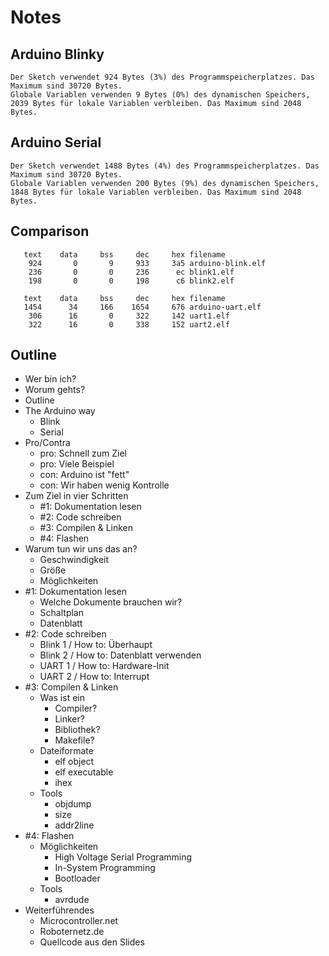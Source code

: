 # Notes

## Arduino Blinky

```
Der Sketch verwendet 924 Bytes (3%) des Programmspeicherplatzes. Das Maximum sind 30720 Bytes.
Globale Variablen verwenden 9 Bytes (0%) des dynamischen Speichers, 2039 Bytes für lokale Variablen verbleiben. Das Maximum sind 2048 Bytes.
```

## Arduino Serial

```
Der Sketch verwendet 1488 Bytes (4%) des Programmspeicherplatzes. Das Maximum sind 30720 Bytes.
Globale Variablen verwenden 200 Bytes (9%) des dynamischen Speichers, 1848 Bytes für lokale Variablen verbleiben. Das Maximum sind 2048 Bytes.
```

## Comparison

```
   text    data     bss     dec     hex filename
    924       0       9     933     3a5 arduino-blink.elf
    236       0       0     236      ec blink1.elf
    198       0       0     198      c6 blink2.elf
```

```
   text    data     bss     dec     hex filename
   1454      34     166    1654     676 arduino-uart.elf
    306      16       0     322     142 uart1.elf
    322      16       0     338     152 uart2.elf
```

## Outline

- Wer bin ich?
- Worum gehts?
- Outline
- The Arduino way
    - Blink
    - Serial
- Pro/Contra
    - pro: Schnell zum Ziel
    - pro: Viele Beispiel
    - con: Arduino ist "fett"
    - con: Wir haben wenig Kontrolle
- Zum Ziel in vier Schritten
    - #1: Dokumentation lesen
    - #2: Code schreiben
    - #3: Compilen & Linken
    - #4: Flashen
- Warum tun wir uns das an?
    - Geschwindigkeit
    - Größe
    - Möglichkeiten
- #1: Dokumentation lesen
    - Welche Dokumente brauchen wir?
    - Schaltplan
    - Datenblatt
- #2: Code schreiben
    - Blink 1 / How to: Überhaupt
    - Blink 2 / How to: Datenblatt verwenden
    - UART 1 / How to: Hardware-Init
    - UART 2 / How to: Interrupt
- #3: Compilen & Linken
    - Was ist ein
        - Compiler?
        - Linker?
        - Bibliothek?
        - Makefile?
    - Dateiformate
        - elf object
        - elf executable
        - ihex
    - Tools
        - objdump
        - size
        - addr2line
- #4: Flashen
    - Möglichkeiten
        - High Voltage Serial Programming 
        - In-System Programming
        - Bootloader
    - Tools
        - avrdude
- Weiterführendes
    - Microcontroller.net
    - Roboternetz.de
    - Quellcode aus den Slides